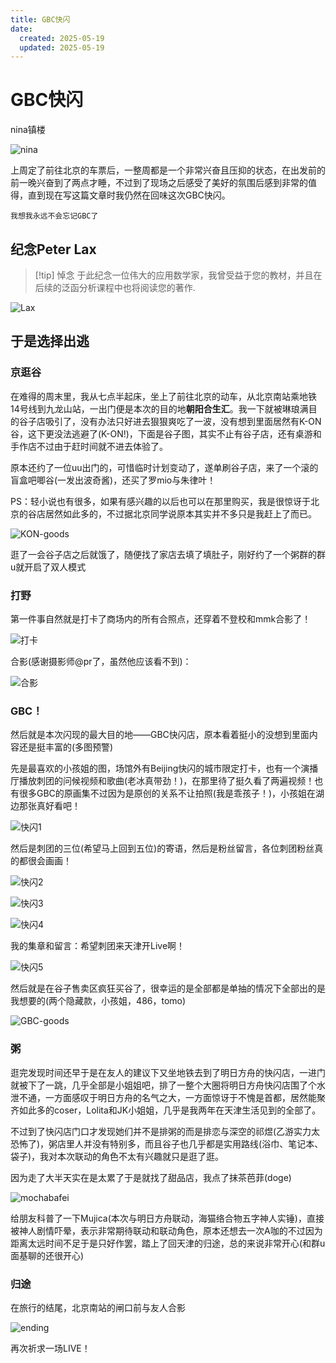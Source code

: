 ```yaml
---
title: GBC快闪
date: 
  created: 2025-05-19
  updated: 2025-05-19
--- 
```

# GBC快闪

nina镇楼

![nina](https://cdn.jsdelivr.net/gh/Eurekaimer/MyIMGs@main/img/nina-gbc.jpg)


上周定了前往北京的车票后，一整周都是一个非常兴奋且压抑的状态，在出发前的前一晚兴奋到了两点才睡，不过到了现场之后感受了美好的氛围后感到非常的值得，直到现在写这篇文章时我仍然在回味这次GBC快闪。

`我想我永远不会忘记GBC了`

## 纪念Peter Lax

> [!tip] 悼念
> 于此纪念一位伟大的应用数学家，我曾受益于您的教材，并且在后续的泛函分析课程中也将阅读您的著作.

![Lax](https://cdn.jsdelivr.net/gh/Eurekaimer/MyIMGs@main/img/Peter-Lax.jpg)




## 于是选择出逃

### 京逛谷

在难得的周末里，我从七点半起床，坐上了前往北京的动车，从北京南站乘地铁14号线到九龙山站，一出门便是本次的目的地**朝阳合生汇**。我一下就被琳琅满目的谷子店吸引了，没有办法只好进去狠狠爽吃了一波，没有想到里面居然有K-ON谷，这下更没法逃避了(K-ON!)，下面是谷子图，其实不止有谷子店，还有桌游和手作店不过由于赶时间就不进去体验了。

原本还约了一位uu出门的，可惜临时计划变动了，遂单刷谷子店，来了一个滚的盲盒吧唧谷(一发出波奇酱)，还买了罗mio与朱律叶！


PS：轻小说也有很多，如果有感兴趣的以后也可以在那里购买，我是很惊讶于北京的谷店居然如此多的，不过据北京同学说原本其实并不多只是我赶上了而已。




![KON-goods](https://cdn.jsdelivr.net/gh/Eurekaimer/MyIMGs@main/img/beijing-goods-heshenghui.jpg)

逛了一会谷子店之后就饿了，随便找了家店去填了填肚子，刚好约了一个粥群的群u就开启了双人模式

### 打野

第一件事自然就是打卡了商场内的所有合照点，还穿着不登校和mmk合影了！


![打卡](https://cdn.jsdelivr.net/gh/Eurekaimer/MyIMGs@main/img/gbc-daka.jpg)

合影(感谢摄影师@pr了，虽然他应该看不到)：

![合影](https://cdn.jsdelivr.net/gh/Eurekaimer/MyIMGs@main/img/%E5%90%88%E5%BD%B1mmk.jpg)


### GBC！

然后就是本次闪现的最大目的地——GBC快闪店，原本看着挺小的没想到里面内容还是挺丰富的(多图预警)

先是最喜欢的小孩姐的图，场馆外有Beijing快闪的城市限定打卡，也有一个演播厅播放刺团的问候视频和歌曲(老冰真带劲！)，在那里待了挺久看了两遍视频！也有很多GBC的原画集不过因为是原创的关系不让拍照(我是乖孩子！)，小孩姐在湖边那张真好看吧！

![快闪1](https://cdn.jsdelivr.net/gh/Eurekaimer/MyIMGs@main/img/GBC-%E5%BF%AB%E9%97%AA1.jpg)


然后是刺团的三位(希望马上回到五位)的寄语，然后是粉丝留言，各位刺团粉丝真的都很会画画！


![快闪2](https://cdn.jsdelivr.net/gh/Eurekaimer/MyIMGs@main/img/GBC-%E5%BF%AB%E9%97%AA2.jpg)




![快闪3](https://cdn.jsdelivr.net/gh/Eurekaimer/MyIMGs@main/img/GBC-%E5%BF%AB%E9%97%AA3.jpg)

![快闪4](https://cdn.jsdelivr.net/gh/Eurekaimer/MyIMGs@main/img/GBC-%E5%BF%AB%E9%97%AA4.jpg)

我的集章和留言：希望刺团来天津开Live啊！

![快闪5](https://cdn.jsdelivr.net/gh/Eurekaimer/MyIMGs@main/img/GBC-%E5%BF%AB%E9%97%AA5.jpg)



然后就是在谷子售卖区疯狂买谷了，很幸运的是全部都是单抽的情况下全部出的是我想要的(两个隐藏款，小孩姐，486，tomo)

![GBC-goods](https://cdn.jsdelivr.net/gh/Eurekaimer/MyIMGs@main/img/GBC-Goods.jpg)



### 粥

逛完发现时间还早于是在友人的建议下又坐地铁去到了明日方舟的快闪店，一进门就被下了一跳，几乎全部是小姐姐吧，排了一整个大圈将明日方舟快闪店围了个水泄不通，一方面感叹于明日方舟的名气之大，一方面惊讶于不愧是首都，居然能聚齐如此多的coser，Lolita和JK小姐姐，几乎是我两年在天津生活见到的全部了。

不过到了快闪店门口才发现她们并不是排粥的而是排恋与深空的祁煜(乙游实力太恐怖了)，粥店里人并没有特别多，而且谷子也几乎都是实用路线(浴巾、笔记本、袋子)，我对本次联动的角色不太有兴趣就只是逛了逛。

因为走了大半天实在是太累了于是就找了甜品店，我点了抹茶芭菲(doge)

![mochabafei](https://cdn.jsdelivr.net/gh/Eurekaimer/MyIMGs@main/img/mochabafei-gbc.jpg)


给朋友科普了一下Mujica(本次与明日方舟联动，海猫络合物五字神人实锤)，直接被神人剧情吓晕，表示非常期待联动和联动角色，原本还想去一次A咖的不过因为距离太远时间不足于是只好作罢，踏上了回天津的归途，总的来说非常开心(和群u面基聊的还很开心)

### 归途

在旅行的结尾，北京南站的闸口前与友人合影

![ending](https://cdn.jsdelivr.net/gh/Eurekaimer/MyIMGs@main/img/GBC-With-pr.jpg)


再次祈求一场LIVE！

